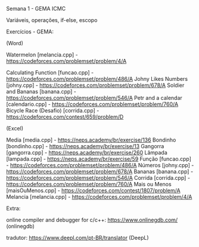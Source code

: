 Semana 1 - GEMA ICMC

Variáveis, operações, if-else, escopo

Exercícios - GEMA:

(Word)

Watermelon [melancia.cpp] - https://codeforces.com/problemset/problem/4/A

Calculating Function [funcao.cpp] - https://codeforces.com/problemset/problem/486/A
Johny Likes Numbers [johny.cpp] - https://codeforces.com/problemset/problem/678/A
Soldier and Bananas [banana.cpp] - https://codeforces.com/problemset/problem/546/A
Petr and a calendar [calendario.cpp] - https://codeforces.com/problemset/problem/760/A
Bicycle Race (Desafio) [corrida.cpp] - https://codeforces.com/contest/659/problem/D

(Excel)

Media [media.cpp] - https://neps.academy/br/exercise/136
Bondinho [bondinho.cpp] - https://neps.academy/br/exercise/13
Gangorra [gangorra.cpp] - https://neps.academy/br/exercise/260
Lâmpada [lampada.cpp] - https://neps.academy/br/exercise/59
Função [funcao.cpp] - https://codeforces.com/problemset/problem/486/A
Números [johny.cpp] - https://codeforces.com/problemset/problem/678/A
Bananas [banana.cpp] - https://codeforces.com/problemset/problem/546/A
Corrida [corrida.cpp] - https://codeforces.com/problemset/problem/760/A
Mais ou Menos [maisOuMenos.cpp] - https://codeforces.com/contest/1807/problem/A
Melancia [melancia.cpp] - https://codeforces.com/problemset/problem/4/A

Extra:

online compiler and debugger for c/c++: https://www.onlinegdb.com/ (onlinegdb)

tradutor: https://www.deepl.com/pt-BR/translator (DeepL)
